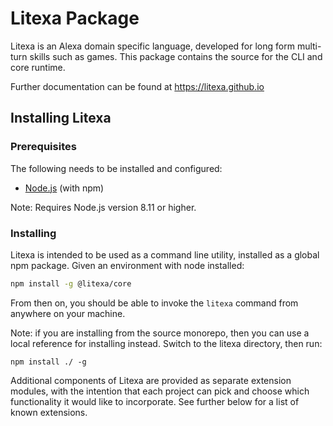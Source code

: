 # Litexa Package

Litexa is an Alexa domain specific language, developed for long form multi-turn skills such as games.
This package contains the source for the CLI and core runtime.

Further documentation can be found at <https://litexa.github.io>

## Installing Litexa

### Prerequisites

The following needs to be installed and configured:

* [Node.js](https://nodejs.org/) (with npm)

Note: Requires Node.js version 8.11 or higher.

### Installing

Litexa is intended to be used as a command line
utility, installed as a global npm package.
Given an environment with node installed:

```bash
npm install -g @litexa/core
```

From then on, you should be able to invoke the `litexa`
command from anywhere on your machine.

Note: if you are installing from the source monorepo, then you
can use a local reference for installing instead. Switch to
the litexa directory, then run:

    npm install ./ -g

Additional components of Litexa are provided as
separate extension modules, with the intention that each
project can pick and choose which functionality it would
like to incorporate. See further below for a list of known
extensions.
